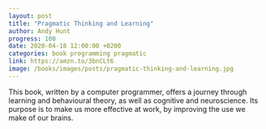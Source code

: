 ```yaml
---
layout: post
title: "Pragmatic Thinking and Learning"
author: Andy Hunt
progress: 100
date: 2020-04-18 12:00:00 +0200
categories: book programming pragmatic
link: https://amzn.to/3bnCLt6
image: /books/images/posts/pragmatic-thinking-and-learning.jpg
---
```


This book, written by a computer programmer, offers a journey through learning and behavioural theory, as well as cognitive and neuroscience. Its purpose is to make us more effective at work, by improving the use we make of our brains.
